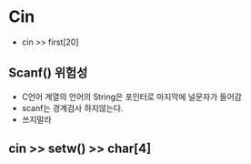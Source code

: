 # Cin
- cin >> first[20]


## Scanf() 위험성
- C언어 계열의 언어의 String은 포인터로 마지막에 널문자가 들어감
- scanf는 경계검사 하지않는다.
- 쓰지말라


## cin >> setw() >> char[4]